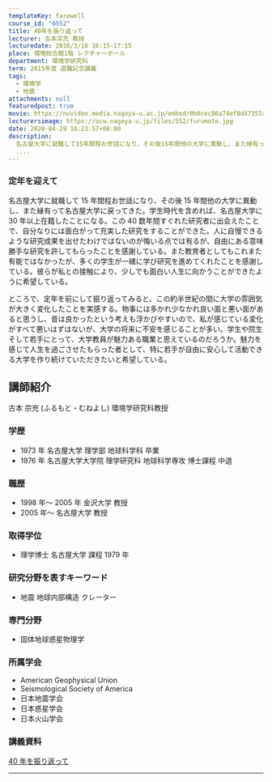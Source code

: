 ```yaml
---
templateKey: farewell
course_id: "0552"
title: 40年を振り返って
lecturer: 古本宗充 教授
lecturedate: 2016/3/18 16:15-17:15
place: 環境総合館1階 レクチャーホール
department: 環境学研究科
term: 2015年度 退職記念講義
tags:
  - 環境学
  - 地震
attachments: null
featuredpost: true
movie: https://nuvideo.media.nagoya-u.ac.jp/embed/0b0cec86a74ef8d47355a53875f914cc58032c7b
lecturersimage: https://ocw.nagoya-u.jp/files/552/furumoto.jpg
date: 2020-04-29 18:23:57+00:00
description:
  名古屋大学に就職して15年間程お世話になり、その後15年間他の大学に異動し、また縁有って名古屋大学に戻ってきた。学生時代を含めれば、名古屋大学に30年以上在籍したことになる。この40数年間すぐれた研究者に出会えたことで、自分なりには面白がって充実した研究をすることができた。人に自慢できるような研究成果を出せたわけではないのが悔いる点では有るが、自由にある意味勝手な研究を許してもらったことを感謝
  ....
---
```


### 定年を迎えて

名古屋大学に就職して 15 年間程お世話になり、その後 15 年間他の大学に異動し、また縁有って名古屋大学に戻ってきた。学生時代を含めれば、名古屋大学に 30 年以上在籍したことになる。この 40 数年間すぐれた研究者に出会えたことで、自分なりには面白がって充実した研究をすることができた。人に自慢できるような研究成果を出せたわけではないのが悔いる点では有るが、自由にある意味勝手な研究を許してもらったことを感謝している。また教育者としてもこれまた有能ではなかったが、多くの学生が一緒に学び研究を進めてくれたことを感謝している。彼らが私との接触により、少しでも面白い人生に向かうことができたように希望している。

ところで、定年を前にして振り返ってみると、この約半世紀の間に大学の雰囲気が大きく変化したことを実感する。物事には多かれ少なかれ良い面と悪い面があると思うし、昔は良かったという考えも浮かびやすいので、私が感じている変化がすべて悪いはずはないが、大学の将来に不安を感じることが多い。学生や院生そして若手にとって、大学教員が魅力ある職業と思えているのだろうか。魅力を感じて人生を過ごさせたもらった者として、特に若手が自由に安心して活動できる大学を作り続けていただきたいと希望している。

## 講師紹介

古本 宗充 (ふるもと・むねよし) 環境学研究科教授

### 学歴

- 1973 年 名古屋大学 理学部 地球科学科 卒業
- 1976 年 名古屋大学大学院 理学研究科 地球科学専攻 博士課程 中退

### 職歴

- 1998 年～ 2005 年 金沢大学 教授
- 2005 年～ 名古屋大学 教授

### 取得学位

- 理学博士 名古屋大学 課程 1979 年

### 研究分野を表すキーワード

- 地震 地球内部構造 クレーター

### 専門分野

- 固体地球惑星物理学

### 所属学会

- American Geophysical Union
- Seismological Society of America
- 日本地震学会
- 日本惑星学会
- 日本火山学会

### 講義資料

[40 年を振り返って](https://ocw.nagoya-u.jp/files/552/document.pdf)

---
